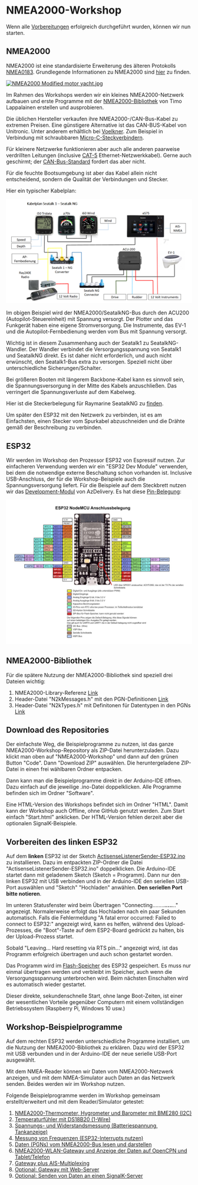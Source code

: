 # NMEA2000-Workshop

Wenn alle [Vorbereitungen](https://github.com/AK-Homberger/NMEA2000-Workshop#vorbereitungen) erfolgreich durchgeführt wurden, können wir nun starten.

## NMEA2000

NMEA2000 ist eine standardisierte Erweiterung des älteren Protokolls [NMEA0183](https://de.wikipedia.org/wiki/NMEA_0183). Grundlegende Informationen zu NMEA2000 sind [hier](https://de.wikipedia.org/wiki/NMEA_2000) zu finden.


<p><a href="https://commons.wikimedia.org/wiki/File:NMEA2000_Modified_motor_yacht.jpg#/media/Datei:NMEA2000_Modified_motor_yacht.jpg"><img src="https://upload.wikimedia.org/wikipedia/commons/thumb/b/bf/NMEA2000_Modified_motor_yacht.jpg/1200px-NMEA2000_Modified_motor_yacht.jpg" alt="NMEA2000 Modified motor yacht.jpg"></a><br>
 

Im Rahmen des Workshops werden wir ein kleines NMEA2000-Netzwerk aufbauen und erste Programme mit der [NMEA2000-Bibliothek](https://github.com/ttlappalainen) von Timo Lappalainen erstellen und ausprobieren.

Die üblichen Hersteller verkaufen ihre NMEA2000-/CAN-Bus-Kabel zu extremen Preisen. Eine günstigere Alternative ist das CAN-BUS-Kabel von Unitronic. Unter anderem erhältlich bei [Voelkner](https://www.voelkner.de/products/146612/LAPP-2170261-1-Busleitung-UNITRONIC-BUS-2-x-2-x-0.22mm-Violett-Meterware.html). Zum Beispiel in Verbindung mit schraubbaren [Micro-C-Steckverbindern](https://www.gmm-yacht.de/nmea_2000_installation.html).

Für kleinere Netzwerke funktionieren aber auch alle anderen paarweise verdrillten Leitungen (inclusive [CAT-5](https://www.reichelt.de/cat-5e-patchkabel-sf-utp-25m-4x2-awg26-7-25s-p505.html?&nbc=1&trstct=lsbght_sldr::2520) Ethernet-Netzwerkkabel). Gerne auch geschirmt; der [CAN-Bus-Standard](https://de.wikipedia.org/wiki/Controller_Area_Network#Maximale_%C3%9Cbertragungsrate_und_Leitungsl%C3%A4nge) fordert das aber nicht. 

Für die feuchte Bootsumgebung ist aber das Kabel allein nicht entscheidend, sondern die Qualität der Verbindungen und Stecker.

Hier ein typischer Kabelplan:

![Kabelplan](https://github.com/AK-Homberger/NMEA2000-Workshop/blob/main/Bilder/Kabelplan.png)

Im obigen Beispiel wird der NMEA2000/SeatalkNG-Bus durch den ACU200 (Autopilot-Steuereinheit) mit Spannung versorgt. Der Plotter und das Funkgerät haben eine eigene Stromversorgung. Die Instrumente, das EV-1 und die Autopilot-Fernbedienung werden vom Bus mit Spannung versorgt.

Wichtig ist in diesem Zusammenhang auch der Seatalk1 zu SeatalkNG-Wandler. Der Wandler verbindet die Versorgungsspannung von Seatalk1 und SeatalkNG direkt. Es ist daher nicht erforderlich, und auch nicht erwünscht, den Seatalk1-Bus extra zu versorgen. Speziell nicht über unterschiedliche Sicherungen/Schalter.

Bei größeren Booten mit längerem Backbone-Kabel kann es sinnvoll sein, die Spannungsversorgung in der Mitte des Kabels anzuschließen. Das verringert die Spannungsverluste auf dem Kabelweg.

Hier ist die Steckerbelegung für Raymarine SeatalkNG zu [finden](http://raymarine.custhelp.com/app/answers/detail/a_id/4319/~/steckerbelegung-f%E3%BCr-seatalkng-spur--und-backbone-kabel-%28german%29).

Um später den ESP32 mit den Netzwerk zu verbinden, ist es am Einfachsten, einen Stecker vom Spurkabel abzuschneiden und die Drähte gemäß der Beschreibung zu verbinden.

## ESP32
Wir werden im Workshop den Prozessor ESP32 von Espressif nutzen. Zur einfacheren Verwendung werden wir ein "ESP32 Dev Module" verwenden, bei dem die notwendige externe Beschaltung schon vorhanden ist. Inclusive USB-Anschluss, der für die Workshop-Beispiele auch die Spannungsversorgung liefert. Für die Beispiele auf dem Steckbrett nutzen wir das [Development-Modul](https://www.az-delivery.de/blogs/azdelivery-blog-fur-arduino-und-raspberry-pi/esp32-das-multitalent) von AzDelivery. Es hat diese [Pin-Belegung](https://www.dropbox.com/s/o90qsp1rn5ol9gf/NodeMCU.png?dl=0):

![ESP32](https://github.com/AK-Homberger/NMEA2000-Workshop/blob/main/Bilder/ESP32%20NodeMCU-small.jpg)

## NMEA2000-Bibliothek
Für die spätere Nutzung der NMEA2000-Bibliothek sind speziell drei Dateien wichtig:
1. NMEA2000-Library-Referenz [Link](https://github.com/ttlappalainen/NMEA2000/blob/master/Documents/NMEA2000_library_reference.pdf)
2. Header-Datei "N2kMessages.h" mit den PGN-Definitionen [Link](https://github.com/ttlappalainen/NMEA2000/blob/master/src/N2kMessages.h)
3. Header-Datei "N2kTypes.h" mit Definitonen für Datentypen in den PGNs [Link](https://github.com/ttlappalainen/NMEA2000/blob/master/src/N2kTypes.h)

## Download des Repositories
Der einfachste Weg, die Beispielprogramme zu nutzen, ist das ganze NMEA2000-Workshop-Repository als ZIP-Datei herunterzuladen. Dazu klickt man oben auf "NMEA2000-Workshop" und dann auf den grünen Button "Code". Dann "Download ZIP" auswählen. Die heruntergeladene ZIP-Datei in einen frei wählbaren Ordner entpacken. 

Dann kann man die Beispielprogramme direkt in der Arduino-IDE öffnen. Dazu einfach auf die jeweilige .ino-Datei doppelklicken. Alle Programme befinden sich im Ordner "Software".

Eine HTML-Version des Workshops befindet sich im Ordner "HTML". Damit kann der Workshop auch Offline, ohne GitHub genutzt werden. Zum Start einfach "Start.html" anklicken. Der HTML-Version fehlen derzeit aber die optionalen SignalK-Beispiele.

## Vorbereiten des linken ESP32
Auf dem **linken** ESP32 ist der Sketch [ActisenseListenerSender-ESP32.ino](https://github.com/AK-Homberger/NMEA2000-Workshop/blob/main/Software/ActisenseListenerSender-ESP32/ActisenseListenerSender-ESP32.ino) zu installieren. Dazu im entpackten ZIP-Ordner die Datei "ActisenseListenerSender-ESP32.ino" doppelklicken. Die Arduino-IDE startet dann mit geladenem Sketch (Sketch = Programm). Dann nur den linken ESP32 mit USB verbinden und in der Arduino-IDE den seriellen USB-Port auswählen und "Sketch" "Hochladen" anwählen. **Den seriellen Port bitte notieren**.

Im unteren Statusfenster wird beim Übertragen "Connecting........_____....._____.." angezeigt. Normalerweise erfolgt das Hochladen nach ein paar Sekunden automatisch. Falls die Fehlermeldung "A fatal error occurred: Failed to connect to ESP32:" angezeigt wird, kann es helfen, während des Upload-Prozesses, die "Boot"-Taste auf dem ESP2-Board gedrückt zu halten, bis der Upload-Prozess startet.

Sobald "Leaving...  Hard resetting via RTS pin..." angezeigt wird, ist das Programm erfolgreich übertragen und auch schon gestartet worden.

Das Programm wird im [Flash-Speicher](https://de.wikipedia.org/wiki/Flash-Speicher) des ESP32 gespeichert. Es muss nur einmal übertragen werden und verbleibt im Speicher, auch wenn die Versorgungsspannung unterbrochen wird. Beim nächsten Einschalten wird es automatisch wieder gestartet.

Dieser direkte, sekundenschnelle Start, ohne lange Boot-Zeiten, ist einer der wesentlichen Vorteile gegenüber Computern mit einem vollständigen Betriebssystem (Raspberry Pi, Windows 10 usw.)

## Workshop-Beispielprogramme
Auf dem rechten ESP32 werden unterschiedliche Programme installiert, um die Nutzung der NMEA2000-Bibliothek zu erklären. Dazu wird der ESP32 mit USB verbunden und in der Arduino-IDE der neue serielle USB-Port ausgewählt.

Mit dem NMEA-Reader können wir Daten vom NMEA2000-Netzwerk anzeigen, und mit dem NMEA-Simulator auch Daten an das Netzwerk senden. Beides werden wir im Workshop nutzen.

Folgende Beispielprogramme werden im Workshop gemeinsam erstellt/erweitert und mit dem Reader/Simulator getestet:

1. [NMEA2000-Thermometer, Hygrometer und Barometer mit BME280 (I2C)](https://github.com/AK-Homberger/NMEA-Workshop/blob/main/Docs/BME280.md)
2. [Temperaturfühler mit DS18B20 (1-Wire)](https://github.com/AK-Homberger/NMEA-Workshop/blob/main/Docs/DS18B20.md)
3. [Spannungs- und Widerstandsmessung (Batteriespannung, Tankanzeige)](https://github.com/AK-Homberger/NMEA2000-Workshop/blob/main/Docs/AnalogRead.md)
4. [Messung von Frequenzen (ESP32-Interrupts nutzen)](https://github.com/AK-Homberger/NMEA2000-Workshop/blob/main/Docs/Frequenz.md)
5. [Daten (PGNs) vom NMEA2000-Bus lesen und darstellen](https://github.com/AK-Homberger/NMEA2000-Workshop/blob/main/Docs/ReadPGNs.md)
6. [NMEA2000-WLAN-Gateway und Anzeige der Daten auf OpenCPN und Tablet/Telefon](https://github.com/AK-Homberger/NMEA2000-Workshop/blob/main/Docs/WLAN-GW.md)
7. [Gateway plus AIS-Multiplexing](https://github.com/AK-Homberger/NMEA2000-Workshop/blob/main/Docs/WLAN-GW3.md)
8. [Optional: Gateway mit Web-Server](https://github.com/AK-Homberger/NMEA2000-Workshop/blob/main/Docs/WLAN-GW4.md)
9. [Optional: Senden von Daten an einen SignalK-Server](https://github.com/AK-Homberger/NMEA2000-Workshop/blob/main/Docs/BME280-3-SignalK.md)



